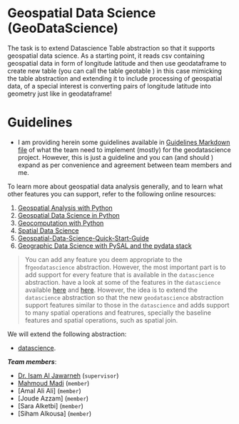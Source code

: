 # Geospatial Data Science (GeoDataScience)


The task is to extend Datascience Table abstraction so that it supports geospatial data science. 
As a starting point, it reads csv containing geospatial data in form of longitude latitude and then use geodataframe 
to create new table (you can call the table geotable ) in this case mimicking the table abstraction and extending it to include 
processing of geospatial data, of a special interest is converting pairs of longitude latitude into geometry just like in geodataframe!

# Guidelines

- I am providing herein some guidelines available in [Guidelines Markdown file](Guidelines.md) of what the team need to implement (mostly) for the geodatascience project. However, this is just a guideline and you can (and should ) expand as per convenience and agreement between team members and me.

To learn more about geospatial data analysis generally, and to learn what other features you can support, refer to the following online resources:
1. [Geospatial Analysis with Python](https://kodu.ut.ee/~kmoch/geopython2020/index.html)
2. [Geospatial Data Science in Python](https://zia207.github.io/geospatial-python.io/index.html)
3. [Geocomputation with Python](https://py.geocompx.org/)
4. [Spatial Data Science](https://r-spatial.org/book/)
5. [Geospatial-Data-Science-Quick-Start-Guide](https://github.com/PacktPublishing/Geospatial-Data-Science-Quick-Start-Guide)
6. [Geographic Data Science with PySAL and the pydata stack](https://darribas.org/gds_scipy16/)

> You can add any feature you deem appropriate to the fr`geodatascience` abstraction. However, the most important part is to add support for every feature that is available in the `datascience` abstraction.
have a look at some of the features in the `datascience` available [here](https://www.data8.org/datascience/) and [here](https://github.com/data-8/datascience). However, the idea is to extend the `datascience` abstraction so that the new `geodatascience` abstraction support features similar to those in the `datascience` and adds support to many spatial operations and featrures, specially the baseline features and spatial operations, such as spatial join.




We will extend the following abstraction:
- [datascience](https://github.com/data-8/datascience).

***Team members***:
- [Dr. Isam Al Jawarneh](https://isamaljawarneh.github.io/) (```supervisor```)
- [Mahmoud Madi](https://github.com/MahmoudMadi77) (```member```)
- [Amal Ali Ali] (```member```)
- [Joude Azzam] (```member```)
- [Sara Alketbi] (```member```)
- [Siham Alkousa] (```member```)
